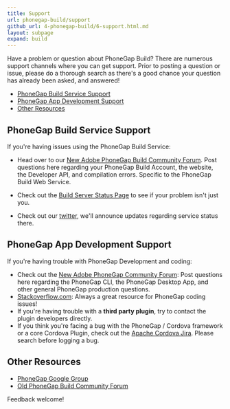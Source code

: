 ```yaml
---
title: Support
url: phonegap-build/support
github_url: 4-phonegap-build/6-support.html.md
layout: subpage
expand: build
---
```


Have a problem or question about PhoneGap Build? There are numerous support channels where you can get support. Prior to posting a question or issue, please do a thorough search as there's a good chance your question has already been asked, and answered!

- [PhoneGap Build Service Support](#phonegap-build-service-support)
- [PhoneGap App Development Support](#phonegap-app-development-support)
- [Other Resources](#other-resources)

## PhoneGap Build Service Support

If you're having issues using the PhoneGap Build Service:

- Head over to our [New Adobe PhoneGap Build Community Forum](https://forums.adobe.com/community/phonegap/build). Post questions here regarding your PhoneGap Build Account, the website, the Developer API, and compilation errors. Specific to the PhoneGap Build Web Service.

- Check out the [Build Server Status Page](http://status.build.phonegap.com) to see if your problem isn't just you.

- Check out our [twitter](https://twitter.com/phonegapbuild), we'll announce updates regarding service status there.

## PhoneGap App Development Support

If you're having trouble with PhoneGap Development and coding:

- Check out the [New Adobe PhoneGap Community Forum](https://forums.adobe.com/community/phonegap): Post questions here regarding the PhoneGap CLI, the PhoneGap Desktop App, and other general PhoneGap production questions.
- [Stackoverflow.com](http://stackoverflow.com): Always a great resource for PhoneGap coding issues!
- If you're having trouble with a **third party plugin**, try to contact the plugin developers directly.
- If you think you're facing a bug with the PhoneGap / Cordova framework or a core Cordova Plugin, check out the [Apache Cordova Jira](https://cordova.apache.org/contribute/issues.html). Please search before logging a bug.

## Other Resources

- [PhoneGap Google Group](https://groups.google.com/forum/#!forum/phonegap)
- [Old PhoneGap Build Community Forum](http://community.phonegap.com)

Feedback welcome!
